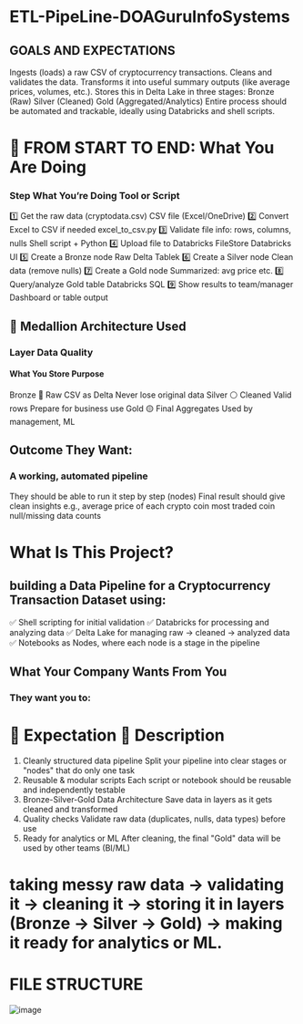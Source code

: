 # ETL-PipeLine-DOAGuruInfoSystems

## GOALS AND EXPECTATIONS

Ingests (loads) a raw CSV of cryptocurrency transactions.
Cleans and validates the data.
Transforms it into useful summary outputs (like average prices, volumes, etc.).
Stores this in Delta Lake in three stages:
Bronze (Raw)
Silver (Cleaned)
Gold (Aggregated/Analytics)
Entire process should be automated and trackable, ideally using Databricks and shell scripts.



# 🧭 FROM START TO END: What You Are Doing
### Step	What You’re Doing	Tool or Script
1️⃣	Get the raw data (cryptodata.csv)	CSV file (Excel/OneDrive)
2️⃣	Convert Excel to CSV if needed	excel_to_csv.py
3️⃣	Validate file info: rows, columns, nulls	Shell script + Python
4️⃣	Upload file to Databricks FileStore	Databricks UI
5️⃣	Create a Bronze node	Raw Delta Tablek
6️⃣	Create a Silver node	Clean data (remove nulls)
7️⃣	Create a Gold node	Summarized: avg price etc.
8️⃣	Query/analyze Gold table	Databricks SQL
9️⃣	Show results to team/manager	Dashboard or table output


## 🔄 Medallion Architecture Used
### Layer	Data Quality	
#### What You Store	Purpose
Bronze	🔸 Raw	CSV as Delta	Never lose original data
Silver	⚪ Cleaned	Valid rows	Prepare for business use
Gold	🟡 Final	Aggregates	Used by management, ML


## Outcome They Want:
### A working, automated pipeline
They should be able to run it step by step (nodes)
Final result should give clean insights
e.g., average price of each crypto coin
most traded coin
null/missing data counts


# What Is This Project?
## building a Data Pipeline for a Cryptocurrency Transaction Dataset using:
✅ Shell scripting for initial validation
✅ Databricks for processing and analyzing data
✅ Delta Lake for managing raw → cleaned → analyzed data
✅ Notebooks as Nodes, where each node is a stage in the pipeline


## What Your Company Wants From You
### They want you to:

# 💼 Expectation	📄 Description
1. Cleanly structured data pipeline	Split your pipeline into clear stages or "nodes" that do only one task
2. Reusable & modular scripts	Each script or notebook should be reusable and independently testable
3. Bronze-Silver-Gold Data Architecture	Save data in layers as it gets cleaned and transformed
4. Quality checks	Validate raw data (duplicates, nulls, data types) before use
5. Ready for analytics or ML	After cleaning, the final "Gold" data will be used by other teams (BI/ML)


# taking messy raw data → validating it → cleaning it → storing it in layers (Bronze → Silver → Gold) → making it ready for analytics or ML.





# FILE STRUCTURE
![image](https://github.com/user-attachments/assets/71eb0791-d2b7-48ab-9b8e-d58dce63c67a)







